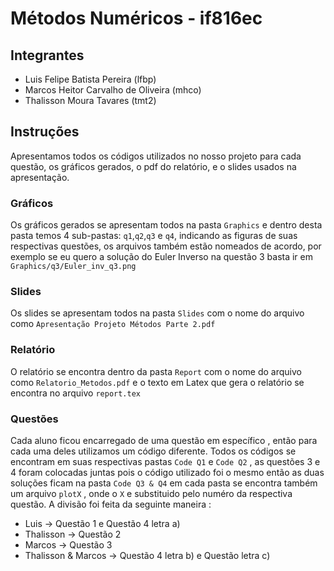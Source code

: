 # Métodos Numéricos - if816ec
##  Integrantes
* Luis Felipe Batista Pereira (lfbp)
* Marcos Heitor Carvalho de Oliveira (mhco)
* Thalisson Moura Tavares (tmt2)
## Instruções
Apresentamos todos os códigos utilizados no nosso projeto para cada questão, os gráficos gerados, o pdf do relatório, e o slides usados na apresentação.

### Gráficos
Os gráficos gerados se apresentam todos na pasta `Graphics` e dentro desta pasta temos 4 sub-pastas: `q1`,`q2`,`q3` e `q4`, indicando as figuras de suas respectivas questões, os arquivos também estão nomeados de acordo, por exemplo se eu quero a solução do Euler Inverso na questão 3 basta ir em `Graphics/q3/Euler_inv_q3.png`


### Slides

Os slides se apresentam todos na pasta `Slides` com o nome do arquivo como `Apresentação Projeto Métodos Parte 2.pdf`

### Relatório
O relatório se encontra dentro da pasta `Report` com o nome do arquivo como `Relatorio_Metodos.pdf` e o texto em Latex que gera o relatório se encontra no arquivo `report.tex`

### Questões

Cada aluno ficou encarregado de uma questão em específico , então para cada uma deles utilizamos um código diferente. Todos os códigos se encontram em suas respectivas pastas `Code Q1` e `Code Q2` , as questões 3 e 4 foram colocadas juntas pois o código utilizado foi o mesmo então as duas soluções ficam na pasta `Code Q3 & Q4` em cada pasta se encontra também um arquivo `plotX` , onde o `X` e substituido pelo numéro da respectiva questão. A divisão foi feita da seguinte maneira : 
* Luis -> Questão 1 e Questão 4 letra a)
* Thalisson -> Questão 2
* Marcos -> Questão 3
* Thalisson & Marcos -> Questão 4 letra b) e Questão letra c)

